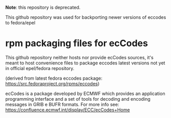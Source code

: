 **Note**: this repository is deprecated.

This github repository was used for backporting newer versions of eccodes to fedora/epel

# rpm packaging files for ecCodes

This github repository neither hosts nor provide ecCodes sources, it's meant to
host convenience files to package eccodes latest versions not yet in official epel/fedora repository.

(derived from latest fedora eccodes package: https://src.fedoraproject.org/rpms/eccodes)

ecCodes is a package developed by ECMWF which provides an application
programming interface and a set of tools for decoding and encoding messages in
GRIB e BUFR formats. For more info see:
https://confluence.ecmwf.int/display/ECC/ecCodes+Home
